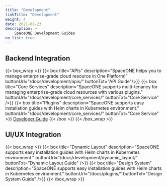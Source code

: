 ```yaml
---
title: "Development"
linkTitle: "Development"
weight: 4
date: 2021-08-23
description: >
    SpaceONE Development Guides
no_list: true
---
```


## Backend Integration
{{< box_wrap >}}
{{< box title="APIs" description="SpaceONE helps you to manage enterprise-grade cloud resource in One Platform!" buttonUrl="/docs/development/apis/" buttonTxt="API Guide"/>}}
{{< box title="Core Services" description="SpaceONE supports multi-tenancy for managing enterprise-grade cloud resources with various plugins." buttonUrl="/docs/development/core_services/" buttonTxt="Core Service" />}}
{{< box title="Plugins" description="SpaceONE supports easy installation guides with Helm charts in Kubernetes environment." buttonUrl="/docs/development/core_services/" buttonTxt="Core Service" >}}
<a href="/docs/references/integration/design_system" >Developer Guide</a>
{{< /box >}}
{{< /box_wrap >}}

## UI/UX Integration
{{< box_wrap >}}
{{< box title="Dynamic Layout" description="SpaceONE supports easy installation guides with Helm charts in Kubernetes environment." buttonUrl="/docs/development/dynamic_layout/" buttonTxt="Dynamic Layout Guide" />}}
{{< box title="Design System" description="SpaceONE supports easy installation guides with Helm charts in Kubernetes environment." buttonUrl="/docs/plugins/" buttonTxt="Design System Guide" />}}
{{< /box_wrap >}}
